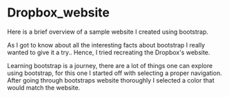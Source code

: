 # Dropbox_website
Here is a brief overview of a sample website I created using bootstrap.

As I got to know about all the interesting facts about bootstrap I really wanted to give it a try.. 
Hence, I tried recreating the Dropbox's website.

Learning bootstrap is a journey, there are a lot of things one can explore using bootstrap, for this one
I started off with selecting a proper navigation. After going through bootstraps website thoroughly I 
selected a color that would match the website.
